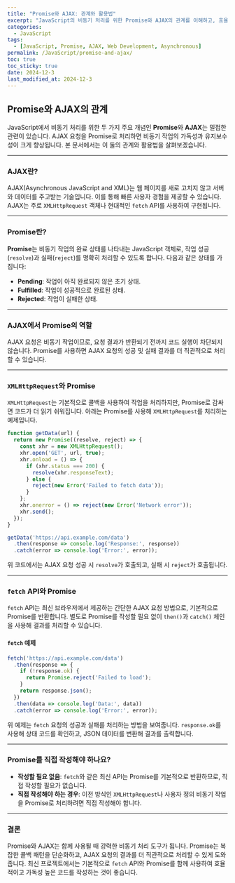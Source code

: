 ```yaml
---
title: "Promise와 AJAX: 관계와 활용법"
excerpt: "JavaScript의 비동기 처리를 위한 Promise와 AJAX의 관계를 이해하고, 효율적인 비동기 요청 처리를 위한 활용법을 알아봅니다."
categories:
  - JavaScript
tags:
  - [JavaScript, Promise, AJAX, Web Development, Asynchronous]
permalink: /JavaScript/promise-and-ajax/
toc: true
toc_sticky: true
date: 2024-12-3
last_modified_at: 2024-12-3
---
```


## Promise와 AJAX의 관계

JavaScript에서 비동기 처리를 위한 두 가지 주요 개념인 **Promise**와 **AJAX**는 밀접한 관련이 있습니다. AJAX 요청을 Promise로 처리하면 비동기 작업의 가독성과 유지보수성이 크게 향상됩니다. 본 문서에서는 이 둘의 관계와 활용법을 살펴보겠습니다.

---

### AJAX란?

AJAX(Asynchronous JavaScript and XML)는 웹 페이지를 새로 고치지 않고 서버와 데이터를 주고받는 기술입니다. 이를 통해 빠른 사용자 경험을 제공할 수 있습니다. AJAX는 주로 `XMLHttpRequest` 객체나 현대적인 `fetch` API를 사용하여 구현됩니다.

---

### Promise란?

**Promise**는 비동기 작업의 완료 상태를 나타내는 JavaScript 객체로, 작업 성공(`resolve`)과 실패(`reject`)를 명확히 처리할 수 있도록 합니다. 다음과 같은 상태를 가집니다:
- **Pending**: 작업이 아직 완료되지 않은 초기 상태.
- **Fulfilled**: 작업이 성공적으로 완료된 상태.
- **Rejected**: 작업이 실패한 상태.

---

### AJAX에서 Promise의 역할

AJAX 요청은 비동기 작업이므로, 요청 결과가 반환되기 전까지 코드 실행이 차단되지 않습니다. Promise를 사용하면 AJAX 요청의 성공 및 실패 결과를 더 직관적으로 처리할 수 있습니다.

---

### `XMLHttpRequest`와 Promise

`XMLHttpRequest`는 기본적으로 콜백을 사용하여 작업을 처리하지만, Promise로 감싸면 코드가 더 읽기 쉬워집니다. 아래는 Promise를 사용해 `XMLHttpRequest`를 처리하는 예제입니다.

``` js
function getData(url) {
  return new Promise((resolve, reject) => {
    const xhr = new XMLHttpRequest();
    xhr.open('GET', url, true);
    xhr.onload = () => {
      if (xhr.status === 200) {
        resolve(xhr.responseText);
      } else {
        reject(new Error('Failed to fetch data'));
      }
    };
    xhr.onerror = () => reject(new Error('Network error'));
    xhr.send();
  });
}

getData('https://api.example.com/data')
  .then(response => console.log('Response:', response))
  .catch(error => console.log('Error:', error));
```

위 코드에서는 AJAX 요청 성공 시 `resolve`가 호출되고, 실패 시 `reject`가 호출됩니다.

---

### `fetch` API와 Promise

`fetch` API는 최신 브라우저에서 제공하는 간단한 AJAX 요청 방법으로, 기본적으로 Promise를 반환합니다. 별도로 Promise를 작성할 필요 없이 `then()`과 `catch()` 체인을 사용해 결과를 처리할 수 있습니다.

#### `fetch` 예제

``` js
fetch('https://api.example.com/data')
  .then(response => {
    if (!response.ok) {
      return Promise.reject('Failed to load');
    }
    return response.json();
  })
  .then(data => console.log('Data:', data))
  .catch(error => console.log('Error:', error));
```

위 예제는 `fetch` 요청의 성공과 실패를 처리하는 방법을 보여줍니다. `response.ok`를 사용해 상태 코드를 확인하고, JSON 데이터를 변환해 결과를 출력합니다.

---

### Promise를 직접 작성해야 하나요?

- **작성할 필요 없음**: `fetch`와 같은 최신 API는 Promise를 기본적으로 반환하므로, 직접 작성할 필요가 없습니다.
- **직접 작성해야 하는 경우**: 이전 방식인 `XMLHttpRequest`나 사용자 정의 비동기 작업을 Promise로 처리하려면 직접 작성해야 합니다.

---

### 결론

Promise와 AJAX는 함께 사용될 때 강력한 비동기 처리 도구가 됩니다. Promise는 복잡한 콜백 패턴을 단순화하고, AJAX 요청의 결과를 더 직관적으로 처리할 수 있게 도와줍니다. 최신 프로젝트에서는 기본적으로 `fetch` API와 Promise를 함께 사용하여 효율적이고 가독성 높은 코드를 작성하는 것이 좋습니다.
